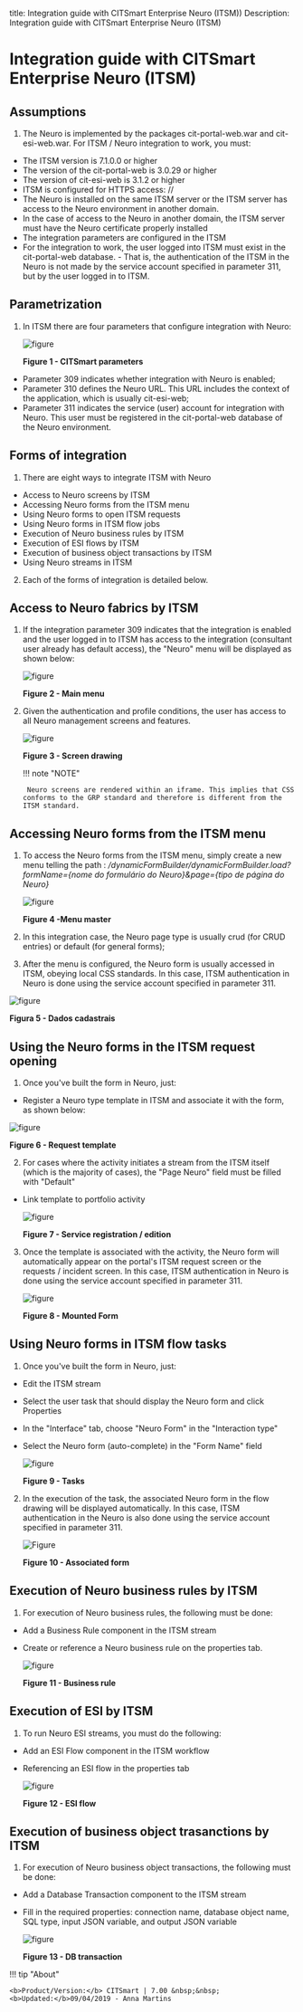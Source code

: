 title: Integration guide with CITSmart Enterprise Neuro (ITSM))
Description: Integration guide with CITSmart Enterprise Neuro (ITSM) 
# Integration guide with CITSmart Enterprise Neuro (ITSM)

Assumptions
-----------

1. The Neuro is implemented by the packages cit-portal-web.war and cit-esi-web.war. For ITSM / Neuro integration to work, you must:

- The ITSM version is 7.1.0.0 or higher
- The version of the cit-portal-web is 3.0.29 or higher
- The version of cit-esi-web is 3.1.2 or higher
- ITSM is configured for HTTPS access: //
- The Neuro is installed on the same ITSM server or the ITSM server has access to the Neuro environment in another domain.
- In the case of access to the Neuro in another domain, the ITSM server must have the Neuro certificate properly installed
- The integration parameters are configured in the ITSM
- For the integration to work, the user logged into ITSM must exist in the cit-portal-web database. - That is, the authentication of the ITSM in the Neuro is not made by the service account specified in parameter 311, but by the user logged in to ITSM.
    
Parametrization
-----------------

1. In ITSM there are four parameters that configure integration with Neuro:

    ![figure](images/integ-neuro.img1.jpg)
    
    **Figure 1 - CITSmart parameters**
    
- Parameter 309 indicates whether integration with Neuro is enabled;
- Parameter 310 defines the Neuro URL. This URL includes the context of the application, which is usually cit-esi-web;
- Parameter 311 indicates the service (user) account for integration with Neuro. This user must be registered in the cit-portal-web database of the Neuro environment.
    
Forms of integration 
---------------------

1. There are eight ways to integrate ITSM with Neuro

- Access to Neuro screens by ITSM
- Accessing Neuro forms from the ITSM menu
- Using Neuro forms to open ITSM requests
- Using Neuro forms in ITSM flow jobs
- Execution of Neuro business rules by ITSM
- Execution of ESI flows by ITSM
- Execution of business object transactions by ITSM
- Using Neuro streams in ITSM

2. Each of the forms of integration is detailed below.

Access to Neuro fabrics by ITSM
------------------------------------

1. If the integration parameter 309 indicates that the integration is enabled and the user logged in to ITSM has access to the integration (consultant user already has default access), the "Neuro" menu will be displayed as shown below:

    ![figure](images/integ-neuro.img2.jpg)
    
    **Figure 2 - Main menu**
    
2. Given the authentication and profile conditions, the user has access to all Neuro management screens and features.

    ![figure](images/integ-neuro.img3.jpg)
    
    **Figure 3 - Screen drawing**
    
    !!! note "NOTE"
    
        Neuro screens are rendered within an iframe. This implies that CSS conforms to the GRP standard and therefore is different from the ITSM standard.
        
Accessing Neuro forms from the ITSM menu
-----------------------------------------

1. To access the Neuro forms from the ITSM menu, simply create a new menu telling the path :
*/dynamicFormBuilder/dynamicFormBuilder.load?formName={nome do formulário do Neuro}&page={tipo de página do Neuro}*

   ![figure](images/integ-neuro.img4.jpg)
    
   **Figure 4 -Menu master**
    
2. In this integration case, the Neuro page type is usually crud (for CRUD entries) or default (for general forms);

3. After the menu is configured, the Neuro form is usually accessed in ITSM, obeying local CSS standards. In this case, ITSM authentication in Neuro is done using the service account specified in parameter 311.

![figure](images/integ-neuro.img5.jpg)

**Figura 5 - Dados cadastrais**

Using the Neuro forms in the ITSM request opening
---------------------------------------------

1. Once you've built the form in Neuro, just:

- Register a Neuro type template in ITSM and associate it with the form, as shown below:

![figure](images/integ-neuro.img6.jpg)

**Figure 6 - Request template**
  
2. For cases where the activity initiates a stream from the ITSM itself (which is the majority of cases), the "Page Neuro" field must be filled with "Default" 

- Link template to portfolio activity
    
   ![figure](images/integ-neuro.img7.jpg)
    
   **Figure 7 - Service registration / edition**
    
3. Once the template is associated with the activity, the Neuro form will automatically appear on the portal's ITSM request screen or the requests / incident screen. In this case, ITSM authentication in Neuro is done using the service account specified in parameter 311.

    ![figure](images/integ-neuro.img8.jpg)
    
    **Figure 8 - Mounted Form**
    
Using Neuro forms in ITSM flow tasks
------------------------------------

1. Once you've built the form in Neuro, just:

- Edit the ITSM stream
- Select the user task that should display the Neuro form and click Properties
- In the "Interface" tab, choose "Neuro Form" in the "Interaction type"
- Select the Neuro form (auto-complete) in the "Form Name" field
    
    ![figure](images/integ-neuro.img9.jpg)
    
    **Figure 9 - Tasks**
    
2. In the execution of the task, the associated Neuro form in the flow drawing will be displayed automatically. In this case, ITSM authentication in the Neuro is also done using the service account specified in parameter 311.

    ![Figure](images/integ-neuro.img10.jpg)
    
    **Figure 10 - Associated form**
    
Execution of Neuro business rules by ITSM
----------------------------------------------------

1. For execution of Neuro business rules, the following must be done:

- Add a Business Rule component in the ITSM stream
- Create or reference a Neuro business rule on the properties tab.

    ![figure](images/integ-neuro.img11.jpg)
        
    **Figure 11 - Business rule**
    
Execution of ESI by ITSM
------------------------

1. To run Neuro ESI streams, you must do the following:

- Add an ESI Flow component in the ITSM workflow
- Referencing an ESI flow in the properties tab
    
   ![figure](images/integ-neuro.img12.jpg)
    
    **Figure 12 - ESI flow**
    
Execution of business object trasanctions by ITSM
--------------------------------------------------------

1. For execution of Neuro business object transactions, the following must be done:

- Add a Database Transaction component to the ITSM stream
- Fill in the required properties: connection name, database object name, SQL type, input JSON variable, and output JSON variable
    
    ![figure](images/integ-neuro.img13.jpg)
    
    **Figure 13 - DB transaction**

!!! tip "About"

    <b>Product/Version:</b> CITSmart | 7.00 &nbsp;&nbsp;
    <b>Updated:</b>09/04/2019 - Anna Martins
